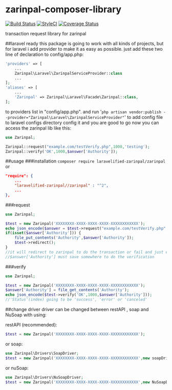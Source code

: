 # zarinpal-composer-library 
[![Build Status](https://travis-ci.org/RTLer/zarinpal-composer-library.svg?branch=master)](https://travis-ci.org/RTLer/zarinpal-composer-library) 
[![StyleCI](https://styleci.io/repos/37937280/shield)](https://styleci.io/repos/37937280)
[![Coverage Status](https://coveralls.io/repos/github/RTLer/zarinpal-composer-library/badge.svg?branch=master)](https://coveralls.io/github/RTLer/zarinpal-composer-library?branch=master)


transaction request library for zarinpal

##laravel ready
this package is going to work with all kinds of projects, but for laravel i add provider to make it as easy as possible.
just add these two line of declaration to config/app.php:
```php
'providers' => [
    ...
    Zarinpal\Laravel\ZarinpalServiceProvider::class
    ...
];
'aliases' => [
	...
    'Zarinpal' => Zarinpal\Laravel\Facade\Zarinpal::class,
];

``` 
to providers list in "config/app.php". and run
'`php artisan vendor:publish --provider="Zarinpal\Laravel\ZarinpalServiceProvider"`'
to add config file to laravel configs directory config it and you are good to go
now you can access the zarinpal lib like this:
```php
use Zarinpal;

Zarinpal::request("example.com/testVerify.php",1000,'testing');
Zarinpal::verify('OK',1000,$answer['Authority']);
```


##usage
###installation 
``composer require laravelified-zarinpal/zarinpal``
or
```json
"require": {
    ...
    "laravelified-zarinpal//zarinpal" : "^2",
    ...
},
```

###request
```php
use Zarinpal;

$test = new Zarinpal('XXXXXXXX-XXXX-XXXX-XXXX-XXXXXXXXXXXX');
echo json_encode($answer = $test->request("example.com/testVerify.php",1000,'testing'));
if(isset($answer['Authority'])) {
    file_put_contents('Authority',$answer['Authority']);
    $test->redirect();
}
//it will redirect to zarinpal to do the transaction or fail and just echo the errors.
//$answer['Authority'] must save somewhere to do the verification  
```

###verify
```php
use Zarinpal;

$test = new Zarinpal('XXXXXXXX-XXXX-XXXX-XXXX-XXXXXXXXXXXX');
$answer['Authority'] = file_get_contents('Authority');
echo json_encode($test->verify('OK',1000,$answer['Authority']));
//'Status'(index) going to be 'success', 'error' or 'canceled'
```
##change driver
driver can be changed between restAPI , soap and NuSoap with using:

restAPI (recommended):
```php
$test = new Zarinpal('XXXXXXXX-XXXX-XXXX-XXXX-XXXXXXXXXXXX');
```
or soap:
```php
use Zarinpal\Drivers\SoapDriver;
$test = new Zarinpal('XXXXXXXX-XXXX-XXXX-XXXX-XXXXXXXXXXXX',new soapDriver());
```
or nuSoap:
```php
use Zarinpal\Drivers\NuSoapDriver;
$test = new Zarinpal('XXXXXXXX-XXXX-XXXX-XXXX-XXXXXXXXXXXX',new NuSoapDriver());
```


